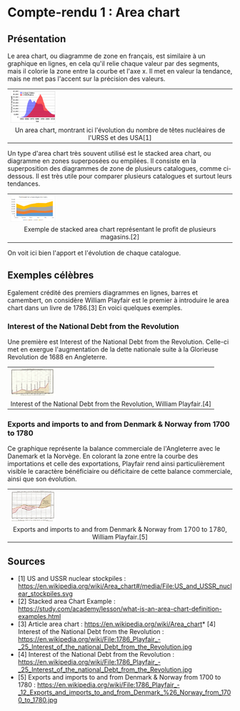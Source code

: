 # Compte-rendu 1 : Area chart

## Présentation
Le area chart, ou diagramme de zone en français, est similaire à un graphique en lignes, en cela qu'il relie chaque valeur par des segments, mais il colorie la zone entre la courbe et l'axe x. Il met en valeur la tendance, mais ne met pas l'accent sur la précision des valeurs.

<table border="0">
  <tr>
    <td>
      <img src="img/tetesnucleaires.png" style="width: 100px;">
    </td>
  </tr>
  <tr>
    <td align="center">
      Un area chart, montrant ici l'évolution du nombre de têtes nucléaires de l'URSS et des USA[1]
    </td>
  </tr>
</table>

Un type d'area chart très souvent utilisé est le stacked area chart, ou diagramme en zones superposées ou empilées. Il consiste en la superposition des diagrammes de zone de plusieurs catalogues, comme ci-dessous. Il est très utile pour comparer plusieurs catalogues et surtout leurs tendances.

<table border="0">
  <tr>
    <td>
      <img src="img/store.png" style="width: 100px;">
    </td>
  </tr>
  <tr>
    <td align="center">
      Exemple de stacked area chart représentant le profit de plusieurs magasins.[2]
    </td>
  </tr>
</table>

On voit ici bien l'apport et l'évolution de chaque catalogue.

## Exemples célèbres

Egalement crédité des premiers diagrammes en lignes, barres et camembert, on considère William Playfair est le premier à introduire le area chart dans un livre de 1786.[3]
En voici quelques exemples.

### Interest of the National Debt from the Revolution

Une première est Interest of the National Debt from the Revolution. Celle-ci met en exergue l'augmentation de la dette nationale suite à la Glorieuse Revolution de 1688 en Angleterre.

<table border="0">
  <tr>
    <td>
      <img src="img/debt.jpg" style="width: 100px;">
    </td>
  </tr>
  <tr>
    <td align="center">
      Interest of the National Debt from the Revolution, William Playfair.[4]
    </td>
  </tr>
</table>

### Exports and imports to and from Denmark & Norway from 1700 to 1780

Ce graphique représente la balance commerciale de l'Angleterre avec le Danemark et la Norvège. En colorant la zone entre la courbe des importations et celle des exportations, Playfair rend ainsi particulièrement visible le caractère bénéficiaire ou déficitaire de cette balance commerciale, ainsi que son évolution.

<table border="0">
  <tr>
    <td>
      <img src="img/Exports.jpg" style="width: 100px;">
    </td>
  </tr>
  <tr>
    <td align="center">
      Exports and imports to and from Denmark & Norway from 1700 to 1780, William Playfair.[5]
    </td>
  </tr>
</table>

## Sources

* [1] US and USSR nuclear stockpiles : https://en.wikipedia.org/wiki/Area_chart#/media/File:US_and_USSR_nuclear_stockpiles.svg
* [2] Stacked area Chart Example : https://study.com/academy/lesson/what-is-an-area-chart-definition-examples.html
* [3] Article area chart : https://en.wikipedia.org/wiki/Area_chart* [4] Interest of the National Debt from the Revolution : https://en.wikipedia.org/wiki/File:1786_Playfair_-_25_Interest_of_the_national_Debt_from_the_Revolution.jpg
* [4] Interest of the National Debt from the Revolution : https://en.wikipedia.org/wiki/File:1786_Playfair_-_25_Interest_of_the_national_Debt_from_the_Revolution.jpg
* [5] Exports and imports to and from Denmark & Norway from 1700 to 1780 : https://en.wikipedia.org/wiki/File:1786_Playfair_-_12_Exports_and_imports_to_and_from_Denmark_%26_Norway_from_1700_to_1780.jpg
